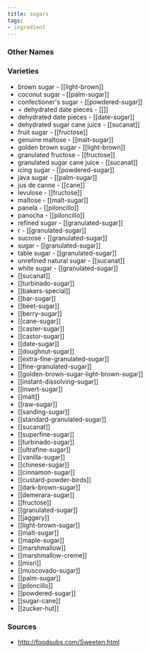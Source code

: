 ```yaml
---
title: sugars
tags:
- ingredient
---
```



### Other Names


### Varieties

* brown sugar - [[light-brown]]
* coconut sugar - [[palm-sugar]]
* confectioner's sugar - [[powdered-sugar]]
* = dehydrated date pieces - [[]]
* dehydrated date pieces - [[date-sugar]]
* dehydrated sugar cane juice - [[sucanat]]
* fruit sugar - [[fructose]]
* genuine maltose - [[malt-sugar]]
* golden brown sugar - [[light-brown]]
* granulated fructose - [[fructose]]
* granulated sugar cane juice - [[sucanat]]
* icing sugar - [[powdered-sugar]]
* java sugar - [[palm-sugar]]
* jus de canne - [[cane]]
* levulose - [[fructose]]
* maltose - [[malt-sugar]]
* panela - [[piloncillo]]
* panocha - [[piloncillo]]
* refined sugar - [[granulated-sugar]]
* r - [[granulated-sugar]]
* sucrose - [[granulated-sugar]]
* sugar - [[granulated-sugar]]
* table sugar - [[granulated-sugar]]
* unrefined natural sugar - [[sucanat]]
* white sugar - [[granulated-sugar]]
* [[sucanat]]
* [[turbinado-sugar]]
* [[bakers-special]]
* [[bar-sugar]]
* [[beet-sugar]]
* [[berry-sugar]]
* [[cane-sugar]]
* [[caster-sugar]]
* [[castor-sugar]]
* [[date-sugar]]
* [[doughnut-sugar]]
* [[extra-fine-granulated-sugar]]
* [[fine-granulated-sugar]]
* [[golden-brown-sugar-light-brown-sugar]]
* [[instant-dissolving-sugar]]
* [[invert-sugar]]
* [[malt]]
* [[raw-sugar]]
* [[sanding-sugar]]
* [[standard-granulated-sugar]]
* [[sucanat]]
* [[superfine-sugar]]
* [[turbinado-sugar]]
* [[ultrafine-sugar]]
* [[vanilla-sugar]]
* [[chinese-sugar]]
* [[cinnamon-sugar]]
* [[custard-powder-birds]]
* [[dark-brown-sugar]]
* [[demerara-sugar]]
* [[fructose]]
* [[granulated-sugar]]
* [[jaggery]]
* [[light-brown-sugar]]
* [[malt-sugar]]
* [[maple-sugar]]
* [[marshmallow]]
* [[marshmallow-creme]]
* [[misri]]
* [[muscovado-sugar]]
* [[palm-sugar]]
* [[piloncillo]]
* [[powdered-sugar]]
* [[sugar-cane]]
* [[zucker-hut]]

### Sources
* http://foodsubs.com/Sweeten.html

